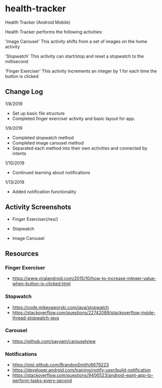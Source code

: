 # health-tracker
Health Tracker (Android Mobile)

Health Tracker performs the following activities:

'Image Carousel'
This activity shifts from a set of images on the home activity

'Stopwatch'
This activity can start/stop and reset a stopwatch to the millisecond

'Finger Exerciser'
This activity increments an integer by 1 for each time the button is clicked


## Change Log
1/8/2019
- Set up basic file structure
- Completed finger exerciser activity and basic layout for app.

1/9/2019
- Completed stopwatch method
- Completed image carousel method
- Separated each method into their own activities and connected by intents

1/10/2019
- Continued learning about notifications

1/13/2019
- Added notification functionality

## Activity Screenshots
- Finger Exerciser(/res/)

- Stopwatch

- Image Carousel

## Resources

### Finger Exerciser
* https://www.viralandroid.com/2015/10/how-to-increase-integer-value-when-button-is-clicked.html

### Stopwatch
* https://code.mikeyaworski.com/java/stopwatch
* https://stackoverflow.com/questions/22742089/stackoverflow-inside-thread-stopwatch-java

### Carousel
* https://github.com/sayyam/carouselview

### Notifications
* https://gist.github.com/BrandonSmith/6679223
* https://developer.android.com/training/notify-user/build-notification
* https://stackoverflow.com/questions/9406523/android-want-app-to-perform-tasks-every-second

